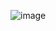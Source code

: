 ![image](https://github.com/andyfisher37/kadry/assets/41448099/ad34d01d-b5a2-4c4e-b6c6-43e4b6e88e1e)
